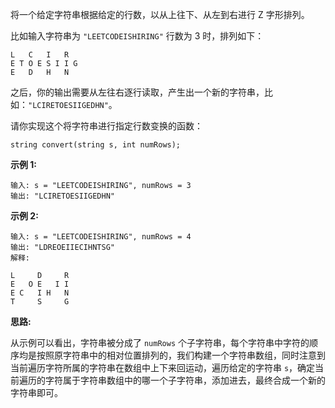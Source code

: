 将一个给定字符串根据给定的行数，以从上往下、从左到右进行 Z 字形排列。

比如输入字符串为 `"LEETCODEISHIRING"` 行数为 3 时，排列如下：

```
L   C   I   R
E T O E S I I G
E   D   H   N
```

之后，你的输出需要从左往右逐行读取，产生出一个新的字符串，比如：`"LCIRETOESIIGEDHN"`。

请你实现这个将字符串进行指定行数变换的函数：

```
string convert(string s, int numRows);
```

**示例 1:**

```
输入: s = "LEETCODEISHIRING", numRows = 3
输出: "LCIRETOESIIGEDHN"
```

**示例 2:**

```
输入: s = "LEETCODEISHIRING", numRows = 4
输出: "LDREOEIIECIHNTSG"
解释:

L     D     R
E   O E   I I
E C   I H   N
T     S     G
```

**思路:**

从示例可以看出，字符串被分成了 `numRows` 个子字符串，每个字符串中字符的顺序均是按照原字符串中的相对位置排列的，我们构建一个字符串数组，同时注意到当前遍历字符所属的字符串在数组中上下来回运动，遍历给定的字符串 `s`，确定当前遍历的字符属于字符串数组中的哪一个子字符串，添加进去，最终合成一个新的字符串即可。
